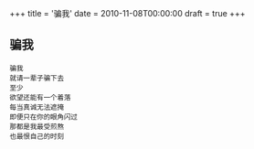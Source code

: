 +++
title = '骗我'
date = 2010-11-08T00:00:00
draft = true
+++
## 骗我

```text
骗我
就请一辈子骗下去
至少
欲望还能有一个着落
每当真诚无法遮掩
即便只在你的眼角闪过
那都是我最受煎熬
也最恨自己的时刻
```
